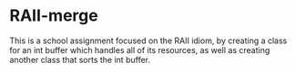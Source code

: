 # RAII-merge

This is a school assignment focused on the RAII idiom, by creating a class for an int buffer which handles all of its resources, as well as creating another class that sorts the int buffer.
